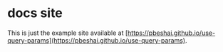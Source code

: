 # docs site

This is just the example site available at [https://pbeshai.github.io/use-query-params](https://pbeshai.github.io/use-query-params).